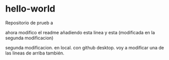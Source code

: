 # hello-world
Repositorio de prueb a

ahora modifico el readme añadiendo esta linea
y esta (modificada en la segunda modificacion)

segunda modificacion. en local. con github desktop.
voy a modificar una de las lineas de arriba también.
